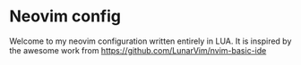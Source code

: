 # Neovim config

Welcome to my neovim configuration written entirely in LUA.
It is inspired by the awesome work from https://github.com/LunarVim/nvim-basic-ide
